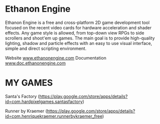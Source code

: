 Ethanon Engine
==============

Ethanon Engine is a free and cross-platform 2D game development tool focused on the recent video cards for hardware acceleration and shader effects. Any game style is allowed, from top-down view RPGs to side scrollers and shoot'em up games. The main goal is to provide high-quality lighting, shadow and particle effects with an easy to use visual interface, simple and direct scripting environment.

Website
www.ethanonengine.com 
Documentation
www.doc.ethanonengine.com

MY GAMES
==============
Santa's Factory (https://play.google.com/store/apps/details?id=com.hardpixelgames.santasfactory)

Runner by Kraemer (https://play.google.com/store/apps/details?id=com.henriquekraemer.runnerbykraemer_free)
